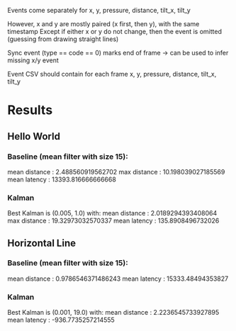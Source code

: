 Events come separately for x, y, pressure, distance, tilt_x, tilt_y

However, x and y are mostly paired (x first, then y), with the same timestamp
Except if either x or y do not change, then the event is omitted (guessing from drawing straight lines)

Sync event (type == code == 0) marks end of frame -> can be used to infer missing x/y event

Event CSV should contain for each frame x, y, pressure, distance, tilt_x, tilt_y

Results
=======

Hello World
-----------

### Baseline (mean filter with size 15):

  mean distance : 2.488560919562702
  max distance  : 10.198039027185569
  mean latency  : 13393.816666666668

### Kalman

  Best Kalman is (0.005, 1.0) with:
  mean distance : 2.0189294393408064
  max distance  : 19.32973032570337
  mean latency  : 135.8908496732026

Horizontal Line
---------------

### Baseline (mean filter with size 15):

  mean distance : 0.9786546371486243
  mean latency  : 15333.48494353827

### Kalman

  Best Kalman is (0.001, 19.0) with:
  mean distance : 2.2236545733927895
  mean latency  : -936.7735257214555
